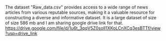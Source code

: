 The dataset "Raw_data.csv" provides access to a wide range of news articles from various reputable sources, making it a valuable resource for constructing a diverse and informative dataset.
It is a large dataset of size of size 586 mb and I am sharing google drive link for that. 
https://drive.google.com/file/d/1u6t_3qqV5Z0solI1XKoLCnXCq3esBTTf/view?usp=drive_link
